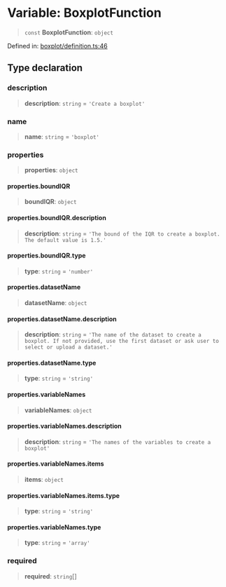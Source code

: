 # Variable: BoxplotFunction

> `const` **BoxplotFunction**: `object`

Defined in: [boxplot/definition.ts:46](https://github.com/GeoDaCenter/openassistant/blob/65e761aafcb8b3d759c0e5ae9c1cbe8e024f7128/packages/echarts/src/boxplot/definition.ts#L46)

## Type declaration

### description

> **description**: `string` = `'Create a boxplot'`

### name

> **name**: `string` = `'boxplot'`

### properties

> **properties**: `object`

#### properties.boundIQR

> **boundIQR**: `object`

#### properties.boundIQR.description

> **description**: `string` = `'The bound of the IQR to create a boxplot. The default value is 1.5.'`

#### properties.boundIQR.type

> **type**: `string` = `'number'`

#### properties.datasetName

> **datasetName**: `object`

#### properties.datasetName.description

> **description**: `string` = `'The name of the dataset to create a boxplot. If not provided, use the first dataset or ask user to select or upload a dataset.'`

#### properties.datasetName.type

> **type**: `string` = `'string'`

#### properties.variableNames

> **variableNames**: `object`

#### properties.variableNames.description

> **description**: `string` = `'The names of the variables to create a boxplot'`

#### properties.variableNames.items

> **items**: `object`

#### properties.variableNames.items.type

> **type**: `string` = `'string'`

#### properties.variableNames.type

> **type**: `string` = `'array'`

### required

> **required**: `string`[]
